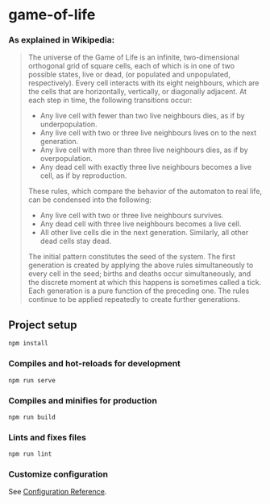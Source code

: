 # game-of-life

### As explained in Wikipedia:

> The universe of the Game of Life is an infinite, two-dimensional orthogonal grid of square cells, each of which is in one of two possible states, live or dead, (or populated and unpopulated, respectively). Every cell interacts with its eight neighbours, which are the cells that are horizontally, vertically, or diagonally adjacent. At each step in time, the following transitions occur:
>
> * Any live cell with fewer than two live neighbours dies, as if by underpopulation.
> * Any live cell with two or three live neighbours lives on to the next generation.
> * Any live cell with more than three live neighbours dies, as if by overpopulation.
> * Any dead cell with exactly three live neighbours becomes a live cell, as if by reproduction.
>
>These rules, which compare the behavior of the automaton to real life, can be condensed into the following:
>
> * Any live cell with two or three live neighbours survives.
> * Any dead cell with three live neighbours becomes a live cell.
> * All other live cells die in the next generation. Similarly, all other dead cells stay dead.
>
>The initial pattern constitutes the seed of the system. The first generation is created by applying the above rules simultaneously to every cell in the seed; births and deaths occur simultaneously, and the discrete moment at which this happens is sometimes called a tick. Each generation is a pure function of the preceding one. The rules continue to be applied repeatedly to create further generations. 

## Project setup
```
npm install
```

### Compiles and hot-reloads for development
```
npm run serve
```

### Compiles and minifies for production
```
npm run build
```

### Lints and fixes files
```
npm run lint
```

### Customize configuration
See [Configuration Reference](https://cli.vuejs.org/config/).
